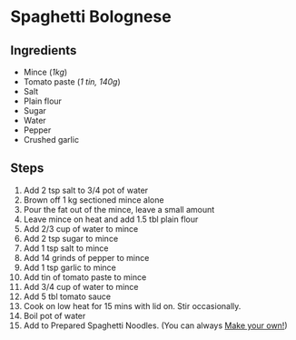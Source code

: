 # Spaghetti Bolognese

## Ingredients
-	Mince (*1kg*)
-	Tomato paste (*1 tin, 140g*)
-	Salt
-	Plain flour
-	Sugar
-	Water
-	Pepper
-	Crushed garlic

## Steps
1.	Add 2 tsp salt to 3/4 pot of water
2.	Brown off 1 kg sectioned mince alone
3.	Pour the fat out of the mince, leave a small amount
4.	Leave mince on heat and add 1.5 tbl plain flour
5.	Add 2/3 cup of water to mince
6.	Add 2 tsp sugar to mince
7.	Add 1 tsp salt to mince
8.	Add 14 grinds of pepper to mince
9.	Add 1 tsp garlic to mince
10.	Add tin of tomato paste to mince
11.	Add 3/4 cup of water to mince
12.	Add 5 tbl tomato sauce
13.	Cook on low heat for 15 mins with lid on. Stir occasionally. 
14.	Boil pot of water
15.	Add to Prepared Spaghetti Noodles. (You can always [Make your own!](/Pasta.md))

